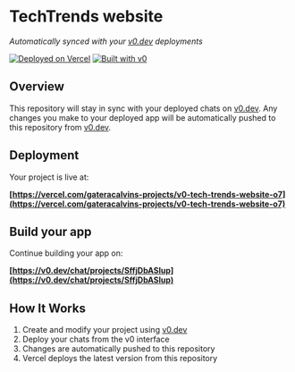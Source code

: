 # TechTrends website

*Automatically synced with your [v0.dev](https://v0.dev) deployments*

[![Deployed on Vercel](https://img.shields.io/badge/Deployed%20on-Vercel-black?style=for-the-badge&logo=vercel)](https://vercel.com/gateracalvins-projects/v0-tech-trends-website-o7)
[![Built with v0](https://img.shields.io/badge/Built%20with-v0.dev-black?style=for-the-badge)](https://v0.dev/chat/projects/SffjDbASIup)

## Overview

This repository will stay in sync with your deployed chats on [v0.dev](https://v0.dev).
Any changes you make to your deployed app will be automatically pushed to this repository from [v0.dev](https://v0.dev).

## Deployment

Your project is live at:

**[https://vercel.com/gateracalvins-projects/v0-tech-trends-website-o7](https://vercel.com/gateracalvins-projects/v0-tech-trends-website-o7)**

## Build your app

Continue building your app on:

**[https://v0.dev/chat/projects/SffjDbASIup](https://v0.dev/chat/projects/SffjDbASIup)**

## How It Works

1. Create and modify your project using [v0.dev](https://v0.dev)
2. Deploy your chats from the v0 interface
3. Changes are automatically pushed to this repository
4. Vercel deploys the latest version from this repository